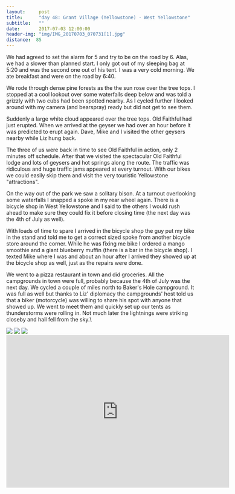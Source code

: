 ```yaml
---
layout:     post
title:      "day 48: Grant Village (Yellowstone) - West Yellowstone"
subtitle:   ""
date:       2017-07-03 12:00:00
header-img: "img/IMG_20170703_070731[1].jpg"
distance:  85
---
```


We had agreed to set the alarm for 5 and try to be on the road by 6.
Alas, we had a slower than planned start.
I only got out of my sleeping bag at 5:20 and was the second one out of his tent.
I was a very cold morning.
We ate breakfast and were on the road by 6:40.

We rode through dense pine forests as the the sun rose over the tree tops.
I stopped at a cool lookout over some waterfalls deep below and was told a grizzly with two cubs had been spotted nearby.
As I cycled further I looked around with my camera (and bearspray) ready but did not get to see them.

Suddenly a large white cloud appeared over the tree tops.
Old Faithful had just erupted.
When we arrived at the geyser we had over an hour before it was predicted to erupt again.
Dave, Mike and I visited the other geysers nearby while Liz hung back.

The three of us were back in time to see Old Faithful in action, only 2 minutes off schedule.
After that we visited the spectacular Old Faithful lodge and lots of geysers and hot springs along the route.
The traffic was ridiculous and huge traffic jams appeared at every turnout.
With our bikes we could easily skip them and visit the very touristic Yellowstone "attractions".

On the way out of the park we saw a solitary bison.
At a turnout overlooking some waterfalls I snapped a spoke in my rear wheel again.
There is a bicycle shop in West Yellowstone and I said to the others I would rush ahead to make sure they could fix it before closing time (the next day was the 4th of July as well).

With loads of time to spare I arrived in the bicycle shop the guy put my bike in the stand and told me to get a correct sized spoke from another bicycle store around the corner.
While he was fixing me bike I ordered a mango smoothie and a giant blueberry muffin (there is a bar in the bicycle shop).
I texted Mike where I was and about an hour after I arrived they showed up at the bicycle shop as well, just as the repairs were done.

We went to a pizza restaurant in town and did groceries.
All the campgrounds in town were full, probably because the 4th of July was the next day.
We cycled a couple of miles north to Baker's Hole campground.
It was full as well but thanks to Liz' diplomacy the campgrounds' host told us that a biker (motorcycle) was willing to share his spot with anyone that showed up.
We went to meet them and quickly set up our tents as thunderstorms were rolling in.
Not much later the lightnings were striking closeby and hail fell from the sky.\

<img src="{{ site.baseurl }}/img/IMG_20170703_102349[1].jpg">
<span class="caption text-muted"></span>

<img src="{{ site.baseurl }}/img/IMG_20170703_120828[1].jpg">
<span class="caption text-muted"></span>

<img src="{{ site.baseurl }}/img/IMG_20170703_132807[1].jpg">
<span class="caption text-muted"></span>



<iframe height='405' width='590' frameborder='0' allowtransparency='true' scrolling='no' src='https://www.strava.com/activities/1066310661/embed/01cd8383aef2b2ea8be5afd1f6cc029c561124ad'></iframe>
